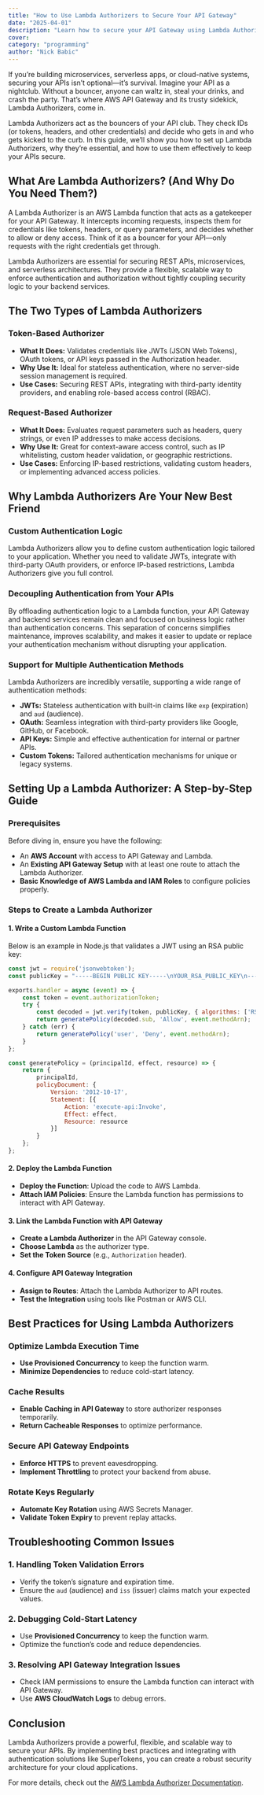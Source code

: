 ```yaml
---
title: "How to Use Lambda Authorizers to Secure Your API Gateway"
date: "2025-04-01"
description: "Learn how to secure your API Gateway using Lambda Authorizers with JWT. Discover setup tips, best practices, and integration steps for robust API security."
cover: 
category: "programming"
author: "Nick Babic"
---
```


If you’re building microservices, serverless apps, or cloud-native systems, securing your APIs isn’t optional—it’s survival. Imagine your API as a nightclub. Without a bouncer, anyone can waltz in, steal your drinks, and crash the party. That’s where AWS API Gateway and its trusty sidekick, Lambda Authorizers, come in.

Lambda Authorizers act as the bouncers of your API club. They check IDs (or tokens, headers, and other credentials) and decide who gets in and who gets kicked to the curb. In this guide, we’ll show you how to set up Lambda Authorizers, why they’re essential, and how to use them effectively to keep your APIs secure.

## What Are Lambda Authorizers? (And Why Do You Need Them?)

A Lambda Authorizer is an AWS Lambda function that acts as a gatekeeper for your API Gateway. It intercepts incoming requests, inspects them for credentials like tokens, headers, or query parameters, and decides whether to allow or deny access. Think of it as a bouncer for your API—only requests with the right credentials get through.

Lambda Authorizers are essential for securing REST APIs, microservices, and serverless architectures. They provide a flexible, scalable way to enforce authentication and authorization without tightly coupling security logic to your backend services.

## The Two Types of Lambda Authorizers

### Token-Based Authorizer
- **What It Does:** Validates credentials like JWTs (JSON Web Tokens), OAuth tokens, or API keys passed in the Authorization header.
- **Why Use It:** Ideal for stateless authentication, where no server-side session management is required.
- **Use Cases:** Securing REST APIs, integrating with third-party identity providers, and enabling role-based access control (RBAC).

### Request-Based Authorizer
- **What It Does:** Evaluates request parameters such as headers, query strings, or even IP addresses to make access decisions.
- **Why Use It:** Great for context-aware access control, such as IP whitelisting, custom header validation, or geographic restrictions.
- **Use Cases:** Enforcing IP-based restrictions, validating custom headers, or implementing advanced access policies.

## Why Lambda Authorizers Are Your New Best Friend

### Custom Authentication Logic
Lambda Authorizers allow you to define custom authentication logic tailored to your application. Whether you need to validate JWTs, integrate with third-party OAuth providers, or enforce IP-based restrictions, Lambda Authorizers give you full control.

### Decoupling Authentication from Your APIs
By offloading authentication logic to a Lambda function, your API Gateway and backend services remain clean and focused on business logic rather than authentication concerns. This separation of concerns simplifies maintenance, improves scalability, and makes it easier to update or replace your authentication mechanism without disrupting your application.

### Support for Multiple Authentication Methods
Lambda Authorizers are incredibly versatile, supporting a wide range of authentication methods:
- **JWTs:** Stateless authentication with built-in claims like `exp` (expiration) and `aud` (audience).
- **OAuth:** Seamless integration with third-party providers like Google, GitHub, or Facebook.
- **API Keys:** Simple and effective authentication for internal or partner APIs.
- **Custom Tokens:** Tailored authentication mechanisms for unique or legacy systems.

## Setting Up a Lambda Authorizer: A Step-by-Step Guide

### Prerequisites
Before diving in, ensure you have the following:
- An **AWS Account** with access to API Gateway and Lambda.
- An **Existing API Gateway Setup** with at least one route to attach the Lambda Authorizer.
- **Basic Knowledge of AWS Lambda and IAM Roles** to configure policies properly.

### Steps to Create a Lambda Authorizer

#### 1. Write a Custom Lambda Function
Below is an example in Node.js that validates a JWT using an RSA public key:

```javascript
const jwt = require('jsonwebtoken');
const publicKey = "-----BEGIN PUBLIC KEY-----\nYOUR_RSA_PUBLIC_KEY\n-----END PUBLIC KEY-----";

exports.handler = async (event) => {
    const token = event.authorizationToken;
    try {
        const decoded = jwt.verify(token, publicKey, { algorithms: ['RS256'] });
        return generatePolicy(decoded.sub, 'Allow', event.methodArn);
    } catch (err) {
        return generatePolicy('user', 'Deny', event.methodArn);
    }
};

const generatePolicy = (principalId, effect, resource) => {
    return {
        principalId,
        policyDocument: {
            Version: '2012-10-17',
            Statement: [{
                Action: 'execute-api:Invoke',
                Effect: effect,
                Resource: resource
            }]
        }
    };
};
```

#### 2. Deploy the Lambda Function
- **Deploy the Function**: Upload the code to AWS Lambda.
- **Attach IAM Policies**: Ensure the Lambda function has permissions to interact with API Gateway.

#### 3. Link the Lambda Function with API Gateway
- **Create a Lambda Authorizer** in the API Gateway console.
- **Choose Lambda** as the authorizer type.
- **Set the Token Source** (e.g., `Authorization` header).

#### 4. Configure API Gateway Integration
- **Assign to Routes**: Attach the Lambda Authorizer to API routes.
- **Test the Integration** using tools like Postman or AWS CLI.

## Best Practices for Using Lambda Authorizers

### Optimize Lambda Execution Time
- **Use Provisioned Concurrency** to keep the function warm.
- **Minimize Dependencies** to reduce cold-start latency.

### Cache Results
- **Enable Caching in API Gateway** to store authorizer responses temporarily.
- **Return Cacheable Responses** to optimize performance.

### Secure API Gateway Endpoints
- **Enforce HTTPS** to prevent eavesdropping.
- **Implement Throttling** to protect your backend from abuse.

### Rotate Keys Regularly
- **Automate Key Rotation** using AWS Secrets Manager.
- **Validate Token Expiry** to prevent replay attacks.

## Troubleshooting Common Issues

### 1. Handling Token Validation Errors
- Verify the token’s signature and expiration time.
- Ensure the `aud` (audience) and `iss` (issuer) claims match your expected values.

### 2. Debugging Cold-Start Latency
- Use **Provisioned Concurrency** to keep the function warm.
- Optimize the function’s code and reduce dependencies.

### 3. Resolving API Gateway Integration Issues
- Check IAM permissions to ensure the Lambda function can interact with API Gateway.
- Use **AWS CloudWatch Logs** to debug errors.

## Conclusion
Lambda Authorizers provide a powerful, flexible, and scalable way to secure your APIs. By implementing best practices and integrating with authentication solutions like SuperTokens, you can create a robust security architecture for your cloud applications.

For more details, check out the [AWS Lambda Authorizer Documentation](https://docs.aws.amazon.com/apigateway/latest/developerguide/apigateway-use-lambda-authorizer.html).
